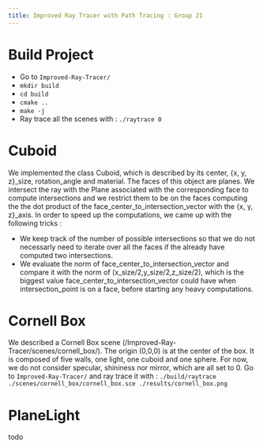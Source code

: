 ```yaml
---
title: Improved Ray Tracer with Path Tracing : Group 21
---
```


# Build Project
- Go to `Improved-Ray-Tracer/`
- `mkdir build`
- `cd build`
- `cmake ..`
- `make -j`
- Ray trace all the scenes with : `./raytrace 0`

# Cuboid
We implemented the class Cuboid, which is described by its center, {x, y, z}_size, rotation_angle and material. The faces of this object are planes. We intersect the ray with the Plane associated with the corresponding face to compute intersections and we restrict them to be on the faces computing the the dot product of the face_center_to_intersection_vector with the {x, y, z}_axis. In order to speed up the computations, we came up with the following tricks :
- We keep track of the number of possible intersections so that we do not necessarly need to iterate over all the faces if the already have computed two intersections.
- We evaluate the norm of face_center_to_intersection_vector and compare it with the norm of (x_size/2,y_size/2,z_size/2), which is the biggest value face_center_to_intersection_vector could have when intersection_point is on a face, before starting any heavy computations.

# Cornell Box
We described a Cornell Box scene (/Improved-Ray-Tracer/scenes/cornell_box/). The origin (0,0,0) is at the center of the box. It is composed of five walls, one light, one cuboid and one sphere. For now, we do not consider specular, shininess nor mirror, which are all set to 0.
Go to `Improved-Ray-Tracer/` and ray trace it with : `./build/raytrace ./scenes/cornell_box/cornell_box.sce ./results/cornell_box.png`

# PlaneLight
todo
